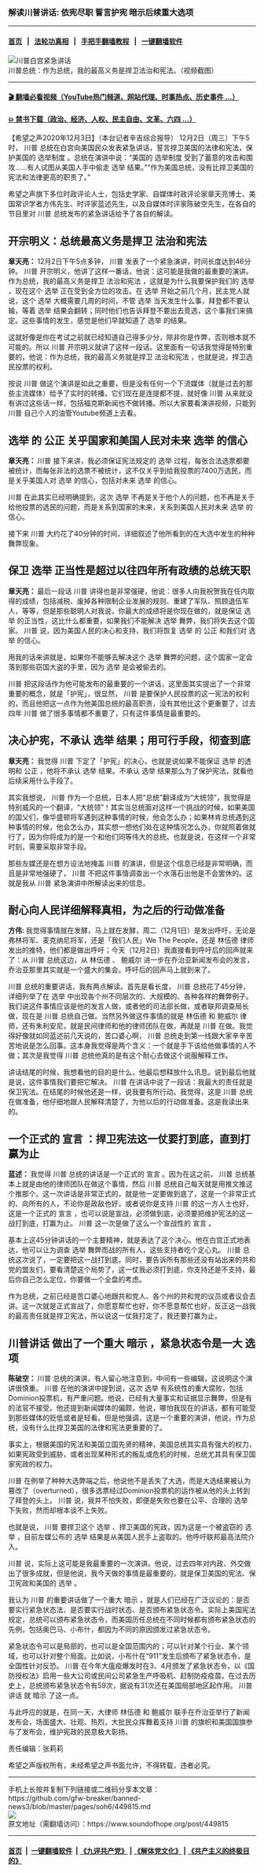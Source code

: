 ### 解读川普讲话: 依宪尽职 誓言护宪 暗示后续重大选项
------------------------

#### [首页](https://github.com/gfw-breaker/banned-news3/blob/master/README.md) &nbsp;&nbsp;|&nbsp;&nbsp; [法轮功真相](https://github.com/begood0513/basic/blob/master/README.md)  &nbsp;&nbsp;|&nbsp;&nbsp; [手把手翻墙教程](https://github.com/gfw-breaker/guides/wiki)  &nbsp;&nbsp;|&nbsp;&nbsp; [一键翻墙软件](https://github.com/gfw-breaker/nogfw/blob/master/README.md)  



<div><img alt="川普白宫紧急讲话" src="https://img.soundofhope.org/2020-12/1607027898815.jpg"/>
<br/><figcaption class="caption">
 川普总统：作为总统，我的最高义务是捍卫法治和宪法。（视频截图）
</figcaption></div><hr/>

#### [ 🎬  翻墙必看视频（YouTube热门频道、网站代理、时事热点、历史事件 ...）](https://github.com/gfw-breaker/links/blob/master/banned.md)

#### [ 💥  禁书下载（政治、经济、人权、民主自由、文革、六四 ...）](https://github.com/gfw-breaker/books/blob/master/README.md)

<div><div class="Content__Wrapper sc-1bvya0-0 grZQxZ">
 <p class="meta-top">
  <span class="meta">
   【希望之声2020年12月3日】（本台记者辛吉综合报导）
  </span>
  12月2日（周三）下午5时，
  <ok href="/term/1041">
   川普
  </ok>
  总统在白宫向美国民众发表紧急讲话，誓言捍卫美国的法律和宪法，保护美国的
  <ok href="/term/36205">
   选举制度
  </ok>
  。总统在演讲中说：“美国的
  <ok href="/term/36205">
   选举制度
  </ok>
  受到了蓄意的攻击和围攻......有人试图从美国人手中偷走
  <ok href="/term/1389">
   选举
  </ok>
  结果。”“作为美国总统，没有比捍卫美国的宪法和法律更高的职责了。”
 </p>
 <p>
  希望之声旗下多位时政评论人士，包括史学家、自媒体时政评论家章天亮博士、美国常识学者方伟先生、时评家蓝述先生，以及自媒体时评家陈破空先生，在各自的节目里对
  <ok href="/term/1041">
   川普
  </ok>
  总统发布的紧急讲话给予了各自的解读。
 </p>
 <h2>
  开宗明义：总统最高义务是捍卫
  <ok href="/term/432724">
   法治和宪法
  </ok>
 </h2>
 <p>
  <strong>
   章天亮：
  </strong>
  12月2日下午5点多钟，
  <ok href="/term/1041">
   川普
  </ok>
  发表了一个紧急演讲，时间长度达到46分钟。
  <ok href="/term/1041">
   川普
  </ok>
  开宗明义，他讲了这样一番话，他说：这可能是我做的最重要的演讲。作为总统，我的最高义务是捍卫
  <ok href="/term/432724">
   法治和宪法
  </ok>
  ，这就是为什么我要保护我们的
  <ok href="/term/1389">
   选举
  </ok>
  ，现在这个
  <ok href="/term/1389">
   选举
  </ok>
  正在受到全方位的攻击。在
  <ok href="/term/1389">
   选举
  </ok>
  开始之前几个月，民主党人就说，这个
  <ok href="/term/1389">
   选举
  </ok>
  大概需要几周的时间，不管
  <ok href="/term/1389">
   选举
  </ok>
  当天发生什么事，拜登都不要认输，等着
  <ok href="/term/1389">
   选举
  </ok>
  结果会翻转；同时他们也告诉拜登不要出去竞选，这个事我们来搞定。这些事情的发生，感觉是他们早就知道了
  <ok href="/term/1389">
   选举
  </ok>
  的结果。
 </p>
 <div class="AD_Embed__Wrap-sc-1xslmin-0 igMuqX module desktop">
  <div>
  </div>
 </div>
 <p>
  这就好像是你在考试之前就已经知道自己得多少分，除非你是作弊，否则根本就不可能的。所以
  <ok href="/term/1041">
   川普
  </ok>
  开宗明义就讲了这样一段话。这里面有一句话我觉得是特别重要的，他说：作为总统，我的最高义务就是捍卫
  <ok href="/term/432724">
   法治和宪法
  </ok>
  ，也就是说，捍卫选民投票的权利。
 </p>
 <p>
  按说
  <ok href="/term/1041">
   川普
  </ok>
  做这个演讲是如此之重要，但是没有任何一个下流媒体（就是过去的那些主流媒体）给予了实时的转播，它们现在是连提都不提，就好像
  <ok href="/term/1041">
   川普
  </ok>
  从来就没有讲过这些话一样，包括福克斯新闻也不做转播。所以大家要看演讲视频，只能到
  <ok href="/term/1041">
   川普
  </ok>
  自己个人的油管Youtube频道上去看。
 </p>
 <h2>
  <ok href="/term/1389">
   选举
  </ok>
  的
  <ok href="/term/282715">
   公正
  </ok>
  关乎国家和美国人民对未来
  <ok href="/term/1389">
   选举
  </ok>
  的信心
 </h2>
 <p>
  <strong>
   章天亮：
  </strong>
  <ok href="/term/1041">
   川普
  </ok>
  接下来讲，我必须保证宪法规定的
  <ok href="/term/1389">
   选举
  </ok>
  过程，每张合法选票都要被统计，而每张非法的选票不被统计，这不仅关乎到给我投票的7400万选民，而是关乎美国人对
  <ok href="/term/1389">
   选举
  </ok>
  的信心，包括对未来
  <ok href="/term/1389">
   选举
  </ok>
  的信心。
 </p>
 <p>
  <ok href="/term/1041">
   川普
  </ok>
  在此其实已经明确提到，这次
  <ok href="/term/1389">
   选举
  </ok>
  不再是关于他个人的问题，也不再是关于给他投票的选民的问题，而是关系到国家的未来，关系到美国人民对未来
  <ok href="/term/1389">
   选举
  </ok>
  的信心。
 </p>
 <p>
  接下来
  <ok href="/term/1041">
   川普
  </ok>
  大约花了40分钟的时间，详细叙述了他所看到的在大选中发生的种种舞弊现象。
 </p>
 <h2>
  保卫
  <ok href="/term/1389">
   选举
  </ok>
  正当性是超过以往四年所有政绩的总统天职
 </h2>
 <p>
  <strong>
   章天亮：
  </strong>
  最后一段话
  <ok href="/term/1041">
   川普
  </ok>
  讲得也是非常强硬，他说：很多人向我祝贺我在任内取得的成绩，包括减税、废掉各种限制企业发展的规则、重建了军队、照顾退伍军人，等等，但是那些聪明人对我说，你最大的成绩将是你现在做的，就是保证
  <ok href="/term/1389">
   选举
  </ok>
  的正当性，这比什么都重要，如果我们不能解决
  <ok href="/term/1389">
   选举
  </ok>
  舞弊，我们将失去这个国家。
  <ok href="/term/1041">
   川普
  </ok>
  说，因为美国人民的决心和支持，我们将恢复
  <ok href="/term/1389">
   选举
  </ok>
  的
  <ok href="/term/282715">
   公正
  </ok>
  和我们对
  <ok href="/term/1389">
   选举
  </ok>
  的信心。
 </p>
 <p>
  用我的话来讲就是，如果你不能够去解决这个
  <ok href="/term/1389">
   选举
  </ok>
  舞弊的问题，这个国家一定会落到那些窃国大盗的手里，因为
  <ok href="/term/1389">
   选举
  </ok>
  是会被偷去的。
 </p>
 <p>
  <ok href="/term/1041">
   川普
  </ok>
  把这段话作为他可能发布的最重要的一个讲话，这里面其实提出了一个非常重要的概念，就是「护宪」，很显然，
  <ok href="/term/1041">
   川普
  </ok>
  是要保护人民投票的这一宪法的权利的，而且他把这一点作为他美国总统的最高职责，没有其他比这个更重要了，过去四年
  <ok href="/term/1041">
   川普
  </ok>
  做了很多事情都不重要了，只有这件事情是最重要的。
 </p>
 <h2>
  决心护宪，不承认
  <ok href="/term/1389">
   选举
  </ok>
  结果；用可行手段，彻查到底
 </h2>
 <p>
  <strong>
   章天亮：
  </strong>
  我觉得
  <ok href="/term/1041">
   川普
  </ok>
  下定了「护宪」的决心，也就是说如果不能保证
  <ok href="/term/1389">
   选举
  </ok>
  的透明和
  <ok href="/term/282715">
   公正
  </ok>
  ，他将不承认
  <ok href="/term/1389">
   选举
  </ok>
  结果。不承认
  <ok href="/term/1389">
   选举
  </ok>
  结果那么为了保护宪法，就看他后续采用什么手段了。
 </p>
 <p>
  其实我想说，
  <ok href="/term/1041">
   川普
  </ok>
  作为一个总统，日本人把“总统”翻译成为“大统领”，我觉得是特别威风的一个翻译，“大统领”！其实当总统面对这样一个挑战的时候，如果美国的国父们，像华盛顿将军遇到这种事情的时候，他会怎么办；如果林肯总统遇到这种事情的时候，他会怎么办，其实想一想他们处在这种情况怎么办，你就照着做就行了，因为你将成为的是一个和他们同等伟大的总统。也就是说，在这样一个非常时刻，需要采取非常手段。
 </p>
 <p>
  那些左媒还是在想方设法地掩盖
  <ok href="/term/1041">
   川普
  </ok>
  的演讲，但是这个信息已经是非常明确，而且是非常地强硬了，
  <ok href="/term/1041">
   川普
  </ok>
  不把这件事情调查出一个水落石出他是不会罢休的。这就是我从
  <ok href="/term/1041">
   川普
  </ok>
  紧急演讲中所解读出来的信息。
 </p>
 <h2>
  耐心向人民详细解释真相，为之后的行动做准备
 </h2>
 <p>
  <strong>
   方伟:
  </strong>
  我觉得事情就在发酵，马上就在发酵，周二（12月1日）是发出呼吁，无论是弗林将军、麦克纳尼将军，还是「我们人民」We The People，还是
  <ok href="/term/420778">
   林伍德
  </ok>
  律师发出的推特，他们都是做出呼吁；今天（12月2日）我直接看到呼吁后的回声就来了：从
  <ok href="/term/1041">
   川普
  </ok>
  总统这边，从
  <ok href="/term/420778">
   林伍德
  </ok>
  、
  <ok href="/term/82935">
   鲍威尔
  </ok>
  进一步在乔治亚新闻发布会的发言，乔治亚那里其实就是一个盛大的集会。呼吁后的回声马上就到来了。
 </p>
 <div class="AD_Embed__Wrap-sc-1xslmin-0 igMuqX module desktop">
  <div>
  </div>
 </div>
 <p>
  <ok href="/term/1041">
   川普
  </ok>
  总统的重要讲话，我有两点解读。首先是看长度，
  <ok href="/term/1041">
   川普
  </ok>
  总统花了45分钟，详细列举了在
  <ok href="/term/1389">
   选举
  </ok>
  中出现各个州不同层次的、大规模的、各种各样的舞弊例子。我们说这件事情应该是他的发言人做，或者他的司法部长做，或者联邦调查局长做，现在是
  <ok href="/term/1041">
   川普
  </ok>
  总统自己做。当然另外做这件事情的就是
  <ok href="/term/420778">
   林伍德
  </ok>
  和
  <ok href="/term/82935">
   鲍威尔
  </ok>
  律师，还有朱利安尼，就是民间律师和他的律师团队在做，再就是
  <ok href="/term/1041">
   川普
  </ok>
  在做。我觉得好像就如同蓝述前几天说的，苦口婆心啊，
  <ok href="/term/1041">
   川普
  </ok>
  总统走到第一线跟大家辛辛苦苦地说是怎么回事。这本身我觉得是两个含义：一个就是手下该给他做事情的人不做；其次是我觉得
  <ok href="/term/1041">
   川普
  </ok>
  总统他真的是有这个耐心去做这个说服解释工作。
 </p>
 <p>
  讲话结尾的时候，我想看他的目的是什么，他最后想释放什么讯息。说到最后他就是说，这件事情我们要把它解决。
  <ok href="/term/1041">
   川普
  </ok>
  在讲话中说了一段话：我最大的责任就是保卫宪法。在结尾的时候他还是一样，说我要有所行动。我觉得，这是
  <ok href="/term/1041">
   川普
  </ok>
  总统在做准备，他仔细地跟人民解释清楚了，为他以后的行动做准备。这是我读出来的。
 </p>
 <h2>
  一个正式的
  <ok href="/term/16970">
   宣言
  </ok>
  ：捍卫宪法这一仗要打到底，直到打赢为止
 </h2>
 <p>
  <strong>
   蓝述：
  </strong>
  我觉得
  <ok href="/term/1041">
   川普
  </ok>
  总统的讲话是一个正式的
  <ok href="/term/16970">
   宣言
  </ok>
  。因为在这之前，
  <ok href="/term/1041">
   川普
  </ok>
  总统基本上就是由他的律师团队在做这个事情，然后
  <ok href="/term/1041">
   川普
  </ok>
  总统自己每天就是用推文推这个推那个。这一次讲话是非常正式的，就是他一定要做到底了，这是一个非常正式的、向所有的人，不论你是政敌也好，或者说你是支持
  <ok href="/term/1041">
   川普
  </ok>
  的这一方人士也好，这是一个正式的
  <ok href="/term/16970">
   宣言
  </ok>
  ，也可以说是宣战，必须做到底，必须要把维护宪法的这一战打到底，打赢为止。
  <ok href="/term/1041">
   川普
  </ok>
  这一次是做了这么一个宣战性的
  <ok href="/term/16970">
   宣言
  </ok>
  。
 </p>
 <p>
  基本上这45分钟讲话的一个主要精神，就是表达了这个决心。他在白宫正式地表达，他可以让为调查
  <ok href="/term/1389">
   选举
  </ok>
  舞弊而战的所有人，这些支持者吃个定心丸。
  <ok href="/term/1041">
   川普
  </ok>
  总统这次说了，一定要把这一战打到底。同时，要告诉所有那些还没有站出来的共和党的盟友们，要看清楚这个局势了，这一仗我必须打到底，你支持还是不支持，最后你自己怎么定位，你要做一个全盘的考虑。
 </p>
 <p>
  作为总统，之前已经是苦口婆心地跟共和党人、各个州的共和党的议员或者议会去讲。这一次就是正式宣战了，你愿意帮忙也好，你不愿意帮忙也好，反正这一战我的最高责任就是捍卫宪法，所以说这一仗我打定了，我还要打赢为止。
 </p>
 <h2>
  <ok href="/term/295215">
   川普讲话
  </ok>
  做出了一个重大
  <ok href="/term/63054">
   暗示
  </ok>
  ，紧急状态令是一大
  <ok href="/term/432721">
   选项
  </ok>
 </h2>
 <p>
  <strong>
   陈破空：
  </strong>
  <ok href="/term/1041">
   川普
  </ok>
  总统的演讲，有人留心地注意到，中间有一些编辑，这说明这个演讲很慎重。
  <ok href="/term/1041">
   川普
  </ok>
  在他的演讲中提到说，这次
  <ok href="/term/1389">
   选举
  </ok>
  有系统性的重大腐败，包括Dominion投票机，有严重问题。他说，已经有大量事实和证据显示舞弊，但是有的法官不接受。他还提到新闻媒体的偏颇，他说，哪怕我现在的讲话，都有可能受到那些媒体的贬低或者是轻看。但是他强调，这是一个重要的演讲，他说，作为总统，没有什么比捍卫美国的法律和宪法更重要的了。
 </p>
 <div class="AD_Embed__Wrap-sc-1xslmin-0 igMuqX module desktop">
  <div>
  </div>
 </div>
 <p>
  事实上，根据美国的宪法和美国立国先贤的精神，美国总统其实具有强大的权力，如果宪政受到威胁，或者出现某种形式的叛乱或危机的时候，总统尤其具有保卫国家宪政的权力。
 </p>
 <p>
  <ok href="/term/1041">
   川普
  </ok>
  在例举了种种大选弊端之后，他说他不是丢失了大选，而是大选结果被认为篡改了（overturned），很多选票经过Dominion投票机的运作被从他的头上转到了拜登的头上。
  <ok href="/term/1041">
   川普
  </ok>
  说，我并不怕失败，即便是失败也要在公平、合理的
  <ok href="/term/1389">
   选举
  </ok>
  下失败，然而却根本谈不上失败。
 </p>
 <p>
  也就是说，
  <ok href="/term/1041">
   川普
  </ok>
  要捍卫这个
  <ok href="/term/1389">
   选举
  </ok>
  、捍卫美国的宪政，因为这是一个被盗窃的
  <ok href="/term/1389">
   选举
  </ok>
  ，目前左媒公布的
  <ok href="/term/1389">
   选举
  </ok>
  结果是从美国人民手上盗取的。他呼吁联邦最高法院介入。
 </p>
 <p>
  <ok href="/term/1041">
   川普
  </ok>
  说，实际上这可能是我最重要的一次演讲。他说，过去四年对内政、外交做出了很多成就，但是他说，我今天做的事情是最重要的，就是保卫美国的宪法、保卫宪政和美国的
  <ok href="/term/1389">
   选举
  </ok>
  。
 </p>
 <p>
  我认为
  <ok href="/term/1041">
   川普
  </ok>
  的重要讲话做了一个重大
  <ok href="/term/63054">
   暗示
  </ok>
  ，就是人们已经在广泛议论的：是否要实行紧急状态法、是否要实行战时状态、是否颁布紧急状态令。实际上美国宪法规定，总统可以颁布紧急状态令，而美国历任总统在不同时候都有颁布紧急状态的先例，包括奥巴马、小布什，都因为不同的原因颁发过紧急状态令。
 </p>
 <p>
  紧急状态令可以是局部的，也可以是全国范围内的；可以针对某个行业、某个领域，也可以针对整个局面。比如说，小布什在“911”发生后颁布了紧急状态令，是全国性针对反恐。
  <ok href="/term/1041">
   川普
  </ok>
  在今年大瘟疫爆发时在3、4月颁发了紧急状态令，以《国防授权法》启用一些大公司或民间公司紧急生产呼吸机、赶制防疫疫苗。在过去历史上，总统颁布紧急状态令有59次，据说有31次还在美国局部地区起作用。
  <ok href="/term/295215">
   川普讲话
  </ok>
  就
  <ok href="/term/63054">
   暗示
  </ok>
  了这一点。
 </p>
 <p>
  与此呼应的就是，在同一天，大律师
  <ok href="/term/420778">
   林伍德
  </ok>
  和
  <ok href="/term/82935">
   鲍威尔
  </ok>
  联手在乔治亚举行了新闻发布会，场面盛大、壮观、热烈，大批民众挥舞着支持
  <ok href="/term/1041">
   川普
  </ok>
  的旗帜和美国国旗参与了发布会，维护宪政的民意极大彰扬。
 </p>
 <p class="meta-btm">
  责任编辑：张莉莉
 </p>
 <p class="meta-btm">
  希望之声版权所有，未经希望之声书面允许，不得转载，违者必究。
 </p>
</div>
</div>
<hr/>
手机上长按并复制下列链接或二维码分享本文章：<br/>
https://github.com/gfw-breaker/banned-news3/blob/master/pages/soh6/449815.md <br/>
<a href='https://github.com/gfw-breaker/banned-news3/blob/master/pages/soh6/449815.md'><img src='https://github.com/gfw-breaker/banned-news3/blob/master/pages/soh6/449815.md.png'/></a> <br/>
原文地址（需翻墙访问）：https://www.soundofhope.org/post/449815


------------------------
#### [首页](https://github.com/gfw-breaker/banned-news3/blob/master/README.md) &nbsp;|&nbsp; [一键翻墙软件](https://github.com/gfw-breaker/nogfw/blob/master/README.md) &nbsp;| [《九评共产党》](https://github.com/gfw-breaker/9ping.md/blob/master/README.md#九评之一评共产党是什么) | [《解体党文化》](https://github.com/gfw-breaker/jtdwh.md/blob/master/README.md) | [《共产主义的终极目的》](https://github.com/gfw-breaker/gczydzjmd.md/blob/master/README.md)


<img src='http://gfw-breaker.win/banned-news3/pages/soh6/449815.md' width='0px' height='0px'/>